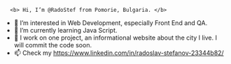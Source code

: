       <b> Hi, I’m @RadoStef from Pomorie, Bulgaria. </b>
- 👀 I’m interested in Web Development, especially Front End and QA. 
- 🌱 I’m currently learning Java Script.
- 💞️ I work on one project, an informational website about the city I live. I will commit the code soon.
- 📫 Check my https://www.linkedin.com/in/radoslav-stefanov-23344b82/



<!---
RadoStef/RadoStef is a ✨ special ✨ repository because its `README.md` (this file) appears on your GitHub profile.
You can click the Preview link to take a look at your changes.
--->
